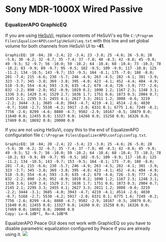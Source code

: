 # Sony MDR-1000X Wired Passive
### EqualizerAPO GraphicEQ
If you are using [HeSuVi](https://sourceforge.net/projects/hesuvi/), replace contents of HeSuVi's eq file `C:\Program Files\EqualizerAPO\config\HeSuVi\eq.txt` with this line and set global volume for both channels from HeSuVi UI to **-41**.
```
GraphicEQ: 10 -84; 20 -2.4; 22 -3.4; 23 -3.8; 25 -4.6; 26 -5.0; 28 -5.6; 30 -6.2; 32 -6.7; 35 -7.4; 37 -7.8; 40 -8.3; 42 -8.6; 45 -9.0; 49 -9.5; 52 -9.7; 56 -10.0; 59 -10.2; 64 -10.4; 68 -10.4; 73 -10.3; 78 -10.2; 83 -9.9; 89 -9.7; 95 -9.5; 102 -9.5; 109 -9.9; 117 -10.8; 125 -11.2; 134 -10.5; 143 -9.7; 153 -9.5; 164 -8.1; 175 -7.0; 188 -8.0; 201 -7.4; 215 -6.6; 230 -5.7; 246 -4.9; 263 -4.5; 282 -4.1; 301 -3.9; 323 -3.7; 345 -3.8; 369 -3.8; 395 -4.0; 423 -4.1; 452 -4.4; 484 -4.9; 518 -5.0; 554 -4.4; 593 -3.9; 635 -4.2; 679 -4.4; 726 -3.9; 777 -2.6; 832 -2.2; 890 -2.0; 952 -0.9; 1019 0.2; 1090 1.2; 1167 2.3; 1248 3.1; 1336 3.6; 1429 3.4; 1529 2.7; 1636 1.7; 1751 0.6; 1873 0.3; 2004 0.7; 2145 2.1; 2295 3.3; 2455 4.1; 2627 3.3; 2811 1.2; 3008 -0.6; 3219 -2.2; 3444 -3.1; 3685 -4.0; 3943 -4.7; 4219 -4.1; 4514 -2.6; 4830 -0.7; 5168 -2.7; 5530 -4.2; 5917 -2.0; 6331 0.1; 6775 1.6; 7249 -0.2; 7756 -2.6; 8299 -4.6; 8880 -4.7; 9502 -2.9; 10167 -0.5; 10879 0.0; 11640 0.0; 12455 0.0; 13327 0.0; 14260 0.0; 15258 0.0; 16326 0.0; 17469 0.0; 18692 0.0; 20000 0.0
```
If you are not using HeSuVi, copy this to the end of EqualizerAPO configuration file `C:\Program Files\EqualizerAPO\config\config.txt`.
```
GraphicEQ: 10 -84; 20 -2.4; 22 -3.4; 23 -3.8; 25 -4.6; 26 -5.0; 28 -5.6; 30 -6.2; 32 -6.7; 35 -7.4; 37 -7.8; 40 -8.3; 42 -8.6; 45 -9.0; 49 -9.5; 52 -9.7; 56 -10.0; 59 -10.2; 64 -10.4; 68 -10.4; 73 -10.3; 78 -10.2; 83 -9.9; 89 -9.7; 95 -9.5; 102 -9.5; 109 -9.9; 117 -10.8; 125 -11.2; 134 -10.5; 143 -9.7; 153 -9.5; 164 -8.1; 175 -7.0; 188 -8.0; 201 -7.4; 215 -6.6; 230 -5.7; 246 -4.9; 263 -4.5; 282 -4.1; 301 -3.9; 323 -3.7; 345 -3.8; 369 -3.8; 395 -4.0; 423 -4.1; 452 -4.4; 484 -4.9; 518 -5.0; 554 -4.4; 593 -3.9; 635 -4.2; 679 -4.4; 726 -3.9; 777 -2.6; 832 -2.2; 890 -2.0; 952 -0.9; 1019 0.2; 1090 1.2; 1167 2.3; 1248 3.1; 1336 3.6; 1429 3.4; 1529 2.7; 1636 1.7; 1751 0.6; 1873 0.3; 2004 0.7; 2145 2.1; 2295 3.3; 2455 4.1; 2627 3.3; 2811 1.2; 3008 -0.6; 3219 -2.2; 3444 -3.1; 3685 -4.0; 3943 -4.7; 4219 -4.1; 4514 -2.6; 4830 -0.7; 5168 -2.7; 5530 -4.2; 5917 -2.0; 6331 0.1; 6775 1.6; 7249 -0.2; 7756 -2.6; 8299 -4.6; 8880 -4.7; 9502 -2.9; 10167 -0.5; 10879 0.0; 11640 0.0; 12455 0.0; 13327 0.0; 14260 0.0; 15258 0.0; 16326 0.0; 17469 0.0; 18692 0.0; 20000 0.0
Copy: L=-4.1dB*l, R=-4.1dB*R
```
EqualizerAPO Peace GUI does not work with GraphicEQ so you have to disable parametric equalization configured by Peace if you are already using it.
![](https://raw.githubusercontent.com/jaakkopasanen/AutoEq/master/results/Innerfidelity%202017/innerfidelity/onear/Sony%20MDR-1000X%20Wired%20Passive/Sony%20MDR-1000X%20Wired%20Passive.png)
